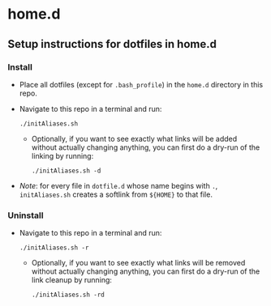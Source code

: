 # home.d

## Setup instructions for dotfiles in home.d
### Install
- Place all dotfiles (except for `.bash_profile`) in the `home.d` directory in this repo.
- Navigate to this repo in a terminal and run:

    ```
    ./initAliases.sh
    ```

    - Optionally, if you want to see exactly what links will be added without actually changing anything, you can first do a dry-run of the linking by running:

        ```
        ./initAliases.sh -d
        ```

- *Note*: for every file in `dotfile.d` whose name begins with  `.`, `initAliases.sh` creates a softlink from `${HOME}` to that file.

### Uninstall
- Navigate to this repo in a terminal and run:

    ```
    ./initAliases.sh -r
    ```

    - Optionally, if you want to see exactly what links will be removed without actually changing anything, you can first do a dry-run of the link cleanup by running:

        ```
        ./initAliases.sh -rd
        ```

